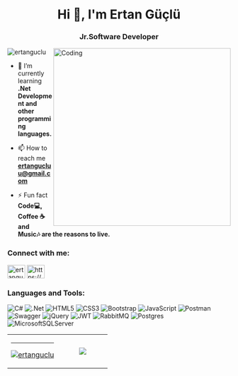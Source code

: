 <h1 align="center">Hi 👋, I'm Ertan Güçlü</h1>
<h3 align="center">Jr.Software Developer</h3>
<img align="right" alt="Coding" width="400" src="https://cdn.dribbble.com/users/1162077/screenshots/3848914/media/7ed7d5ca074b48b328150e5a231e8d1f.gif"

<p align="left"> <img src="https://komarev.com/ghpvc/?username=ertanguclu&label=Profile%20views&color=2772a0&style=flat" alt="ertanguclu" /> </p>

- 🌱 I’m currently learning **.Net Development and other programming languages.**

- 📫 How to reach me **ertangucluu@gmail.com**

- ⚡ Fun fact **Code💻, Coffee ☕and Music🎶 are the reasons to live.**

<h3 align="left">Connect with me:</h3>
<p align="left">
<a href="https://linkedin.com/in/ertanguclu" target="blank"><img align="center" src="https://raw.githubusercontent.com/rahuldkjain/github-profile-readme-generator/master/src/images/icons/Social/linked-in-alt.svg" alt="ertanguclu" height="30" width="40" /></a>
<a href="https://www.instagram.com/ertangucluu/" target="blank"><img align="center" src="https://raw.githubusercontent.com/rahuldkjain/github-profile-readme-generator/master/src/images/icons/Social/instagram.svg" alt="https://www.instagram.com/ertangucluu/" height="30" width="40" /></a>
</p>

<h3 align="left">Languages and Tools:</h3>
<p align="left" witdh="320" height="320">
  <img src="https://img.shields.io/badge/c%23-%23239120.svg?style=for-the-badge&amp;logo=c-sharp&amp;logoColor=white" alt="C#"> 
  <img src="https://img.shields.io/badge/.NET-5C2D91?style=for-the-badge&amp;logo=.net&amp;logoColor=white" alt=".Net"> 
  <img src="https://img.shields.io/badge/html5-%23E34F26.svg?style=for-the-badge&amp;logo=html5&amp;logoColor=white" alt="HTML5"> 
  <img src="https://img.shields.io/badge/css3-%231572B6.svg?style=for-the-badge&amp;logo=css3&amp;logoColor=white" alt="CSS3">
  <img src="https://img.shields.io/badge/bootstrap-%23563D7C.svg?style=for-the-badge&amp;logo=bootstrap&amp;logoColor=white" alt="Bootstrap"> 
  <img src="https://img.shields.io/badge/javascript-%23323330.svg?style=for-the-badge&amp;logo=javascript&amp;logoColor=%23F7DF1E" alt="JavaScript"> 
  <img src="https://img.shields.io/badge/Postman-FF6C37?style=for-the-badge&amp;logo=postman&amp;logoColor=white" alt="Postman"> 
  <img src="https://img.shields.io/badge/-Swagger-%23Clojure?style=for-the-badge&amp;logo=swagger&amp;logoColor=white" alt="Swagger">
  <img src="https://img.shields.io/badge/jquery-%230769AD.svg?style=for-the-badge&amp;logo=jquery&amp;logoColor=white" alt="jQuery">
  <img src="https://img.shields.io/badge/JWT-black?style=for-the-badge&amp;logo=JSON%20web%20tokens" alt="JWT">
  <img src="https://img.shields.io/badge/rabbitmq-%23FF6600.svg?&style=for-the-badge&logo=rabbitmq&logoColor=white" alt="RabbitMQ">
  <img src="https://img.shields.io/badge/postgres-%23316192.svg?style=for-the-badge&amp;logo=postgresql&amp;logoColor=white" alt="Postgres">
  <img src="https://img.shields.io/badge/Microsoft%20SQL%20Sever-CC2927?style=for-the-badge&amp;logo=microsoft%20sql%20server&amp;logoColor=white" alt="MicrosoftSQLServer">
</p>

<table border="0" align="center">
  <tr border="0">
    <td width="50%" align="center">
 <img src="https://github-readme-stats.vercel.app/api?username=ertanguclu&amp;theme=tokyonight&amp;hide_border=true&border_radius=30&amp;include_all_commits=false&amp;count_private=false" alt="">
 <hr>
 <p><a href="https://git.io/streak-stats"><img align="center" src="https://streak-stats.demolab.com?user=ertanguclu&theme=tokyonight&hide_border=true&border_radius=30&mode=weekly&card_width=450" alt="ertanguclu" />
   </td>
  <td width="50%" align="center">
<img  align="center"  src="https://github-readme-stats.anuraghazra1.vercel.app/api/top-langs/?username=ertanguclu&theme=tokyonight&hide_border=true&no-bg=true&no-frame=true&langs_count=6"/>
  </td>
 </tr>
</table>



